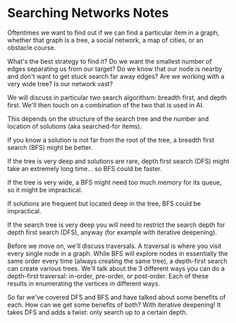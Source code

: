 # Searching Networks Notes
Oftentimes we want to find out if we can find a particular item in a graph,
whether that graph is a tree, a social network, a map of cities, or an obstacle course.

What's the best strategy to find it? Do we want the smallest number of edges separating us from our target?
Do we know that our node is nearby and don't want to get stuck search far away edges? Are we working with a very wide tree?
Is our network vast? 

We will discuss in particular two search algorithsm: breadth first, and depth first. We'll then touch on a combination of the two that is used in AI.

This depends on the structure of the search tree and the number and location of solutions (aka searched-for items).

If you know a solution is not far from the root of the tree, a breadth first search (BFS) might be better.

If the tree is very deep and solutions are rare, depth first search (DFS) might take an extremely long time... so BFS could be faster.

If the tree is very wide, a BFS might need too much memory for its queue, so it might be impractical.

If solutions are frequent but located deep in the tree, BFS could be impractical.

If the search tree is very deep you will need to restrict the search depth for depth first search (DFS), anyway (for example with iterative deepening).

Before we move on, we'll discuss traversals. A traversal is where you visit every single node in a graph. While BFS will explore nodes in essentially the same order every time (always creating the same tree), a depth-first search can create various trees. 
We'll talk about the 3 different ways you can do a depth-first traversal: in-order, pre-order, or post-order. Each of these results in enumerating the vertices in different ways.

So far we've covered DFS and BFS and have talked about some benefits of each. How can we get some benefits of both? With iterative deepening! It takes DFS and adds a twist: only search up to a certain depth. 
